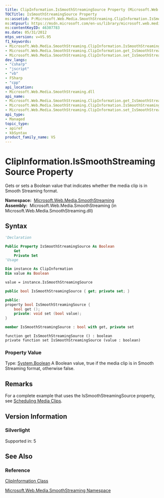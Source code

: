 ```yaml
---
title: ClipInformation.IsSmoothStreamingSource Property (Microsoft.Web.Media.SmoothStreaming)
TOCTitle: IsSmoothStreamingSource Property
ms:assetid: P:Microsoft.Web.Media.SmoothStreaming.ClipInformation.IsSmoothStreamingSource
ms:mtpsurl: https://msdn.microsoft.com/en-us/library/microsoft.web.media.smoothstreaming.clipinformation.issmoothstreamingsource(v=VS.95)
ms:contentKeyID: 46307783
ms.date: 05/31/2012
mtps_version: v=VS.95
f1_keywords:
- Microsoft.Web.Media.SmoothStreaming.ClipInformation.IsSmoothStreamingSource
- Microsoft.Web.Media.SmoothStreaming.ClipInformation.get_IsSmoothStreamingSource
- Microsoft.Web.Media.SmoothStreaming.ClipInformation.set_IsSmoothStreamingSource
dev_langs:
- "csharp"
- "jscript"
- "vb"
- FSharp
- "cpp"
api_location:
- Microsoft.Web.Media.SmoothStreaming.dll
api_name:
- Microsoft.Web.Media.SmoothStreaming.ClipInformation.get_IsSmoothStreamingSource
- Microsoft.Web.Media.SmoothStreaming.ClipInformation.IsSmoothStreamingSource
- Microsoft.Web.Media.SmoothStreaming.ClipInformation.set_IsSmoothStreamingSource
api_type:
- Managed
topic_type:
- apiref
- kbSyntax
product_family_name: VS
---
```


# ClipInformation.IsSmoothStreamingSource Property

Gets or sets a Boolean value that indicates whether the media clip is in Smooth Streaming format.

**Namespace:**  [Microsoft.Web.Media.SmoothStreaming](microsoft-web-media-smoothstreaming-namespace_1.md)  
**Assembly:**  Microsoft.Web.Media.SmoothStreaming (in Microsoft.Web.Media.SmoothStreaming.dll)

## Syntax

```vb
'Declaration

Public Property IsSmoothStreamingSource As Boolean
    Get
    Private Set
'Usage

Dim instance As ClipInformation
Dim value As Boolean

value = instance.IsSmoothStreamingSource
```

```csharp
public bool IsSmoothStreamingSource { get; private set; }
```

```cpp
public:
property bool IsSmoothStreamingSource {
    bool get ();
    private: void set (bool value);
}
```

``` fsharp
member IsSmoothStreamingSource : bool with get, private set
```

```jscript
function get IsSmoothStreamingSource () : boolean
private function set IsSmoothStreamingSource (value : boolean)
```

### Property Value

Type: [System.Boolean](https://msdn.microsoft.com/library/a28wyd50\(v=vs.95\))  
A Boolean value, true if the media clip is in Smooth Streaming format, otherwise false.

## Remarks

For a complete example that uses the IsSmoothStreamingSource property, see [Scheduling Media Clips](scheduling-media-clips.md).

## Version Information

### Silverlight

Supported in: 5  

## See Also

### Reference

[ClipInformation Class](clipinformation-class-microsoft-web-media-smoothstreaming_1.md)

[Microsoft.Web.Media.SmoothStreaming Namespace](microsoft-web-media-smoothstreaming-namespace_1.md)

